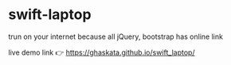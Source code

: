 # swift-laptop
trun on your internet because all jQuery, bootstrap has online link

live demo link  👉  https://ghaskata.github.io/swift_laptop/


